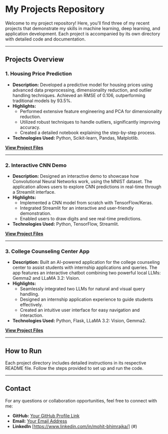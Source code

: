 # My Projects Repository

Welcome to my project repository! Here, you'll find three of my recent projects that demonstrate my skills in machine learning, deep learning, and application development. Each project is accompanied by its own directory with detailed code and documentation.

---

## Projects Overview

### 1. **Housing Price Prediction**
- **Description:** Developed a predictive model for housing prices using advanced data preprocessing, dimensionality reduction, and outlier handling techniques. Achieved an RMSE of 0.106, outperforming traditional models by 93.5%.
- **Highlights:**
  - Performed extensive feature engineering and PCA for dimensionality reduction.
  - Utilized robust techniques to handle outliers, significantly improving accuracy.
  - Created a detailed notebook explaining the step-by-step process.
- **Technologies Used:** Python, Scikit-learn, Pandas, Matplotlib.

[**View Project Files**](./Housing-Price-Prediction)

---

### 2. **Interactive CNN Demo**
- **Description:** Designed an interactive demo to showcase how Convolutional Neural Networks work, using the MNIST dataset. The application allows users to explore CNN predictions in real-time through a Streamlit interface.
- **Highlights:**
  - Implemented a CNN model from scratch with TensorFlow/Keras.
  - Integrated Streamlit for an interactive and user-friendly demonstration.
  - Enabled users to draw digits and see real-time predictions.
- **Technologies Used:** Python, TensorFlow, Streamlit.

[**View Project Files**](./Interactive-CNN-Demo)

---

### 3. **College Counseling Center App**
- **Description:** Built an AI-powered application for the college counseling center to assist students with internship applications and queries. The app features an interactive chatbot combining two powerful local LLMs: Gemma2 and LLaMA 3.2: Vision.
- **Highlights:**
  - Seamlessly integrated two LLMs for natural and visual query handling.
  - Designed an internship application experience to guide students effectively.
  - Created an intuitive user interface for easy navigation and interaction.
- **Technologies Used:** Python, Flask, LLaMA 3.2: Vision, Gemma2.

[**View Project Files**](./College-Counseling-App)

---

## How to Run
Each project directory includes detailed instructions in its respective README file. Follow the steps provided to set up and run the code.

---

## Contact
For any questions or collaboration opportunities, feel free to connect with me:

- **GitHub:** [Your GitHub Profile Link](#)
- **Email:** [Your Email Address](#)
- **LinkedIn** [https://www.linkedin.com/in/mohit-bhimrajka/] (#)
